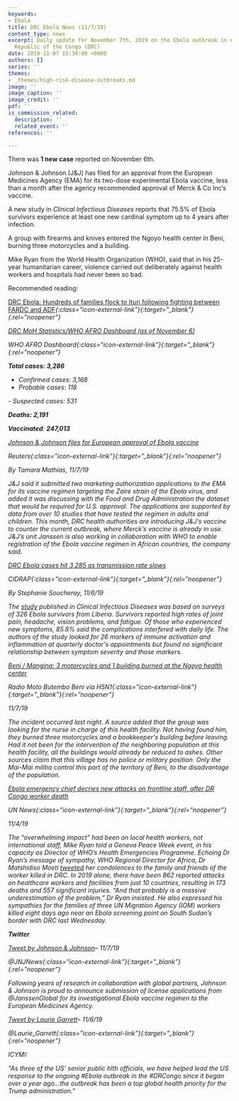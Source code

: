 ```yaml
---
keywords:
- Ebola
title: DRC Ebola News (11/7/19)
content_type: news
excerpt: Daily update for November 7th, 2019 on the Ebola outbreak in eastern Democratic
  Republic of the Congo (DRC)
date: 2019-11-07 15:30:00 +0000
authors: []
series: ''
themes:
- _themes/high-risk-disease-outbreaks.md
image: ''
image_caption: ''
image_credit: ''
pdf: ''
is_commission_related:
  description: ''
  related_event: ''
references: ''

---
```

There was **1 new case** reported on November 6th.

Johnson & Johnson (J&J) has filed for an approval from the European Medicines Agency (EMA) for its two-dose experimental Ebola vaccine, less than a month after the agency recommended approval of Merck & Co Inc’s vaccine.

A new study in _Clinical Infectious Diseases_ reports that 75.5% of Ebola survivors experience at least one new cardinal symptom up to 4 years after infection.

A group with firearms and knives entered the Ngoyo health center in Beni, burning three motorcycles and a building.

Mike Ryan from the World Health Organization (WHO), said that in his 25-year humanitarian career, violence carried out deliberately against health workers and hospitals had never been so bad.

Recommended reading: 

[DRC Ebola: Hundreds of families flock to Ituri following fighting between FARDC and ADF](https://crofsblogs.typepad.com/h5n1/2019/11/drc-ebola-hundreds-of-families-flock-to-ituri-following-fighting-between-fardc-and-adf.html)<i/>{:class=”icon-external-link”}{:target=”_blank”}{:rel=”noopener”}

[DRC MoH Statistics/WHO AFRO Dashboard (as of November 6)](https://who.maps.arcgis.com/apps/opsdashboard/index.html#/e70c3804f6044652bc37cce7d8fcef6c)

WHO AFRO Dashboard<i/>{:class=”icon-external-link”}{:target=”_blank”}{:rel=”noopener”}

**Total cases: 3,286**  
 - Confirmed cases: 3,168  
 - Probable cases: 118

\- Suspected cases: 531

**Deaths: 2,191**

**Vaccinated**: **247,013**

[Johnson & Johnson files for European approval of Ebola vaccine](https://www.reuters.com/article/us-johnson-johnson-ebola/johnson-johnson-files-for-european-approval-of-ebola-vaccine-idUSKBN1XH1J2)

_Reuters_<i/>{:class=”icon-external-link”}{:target=”_blank”}{:rel=”noopener”}

_By Tamara Mathias, 11/7/19_

J&J said it submitted two marketing authorization applications to the EMA for its vaccine regimen targeting the Zaire strain of the Ebola virus, and added it was discussing with the Food and Drug Administration the dataset that would be required for U.S. approval. The applications are supported by data from over 10 studies that have tested the regimen in adults and children. This month, DRC health authorities are introducing J&J’s vaccine to counter the current outbreak, where Merck’s vaccine is already in use. J&J’s unit Janssen is also working in collaboration with WHO to enable registration of the Ebola vaccine regimen in African countries, the company said.

[DRC Ebola cases hit 3,285 as transmission rate slows](http://www.cidrap.umn.edu/news-perspective/2019/11/drc-ebola-cases-hit-3285-transmission-rate-slows)

_CIDRAP_<i/>{:class=”icon-external-link”}{:target=”_blank”}{:rel=”noopener”}

_By Stephanie Soucheray, 11/6/19_

The [study](https://academic.oup.com/cid/advance-article-abstract/doi/10.1093/cid/ciz1062/5613876?redirectedFrom=fulltext) published in _Clinical Infectious Diseases_ was based on surveys of 326 Ebola survivors from Liberia. Survivors reported high rates of joint pain, headache, vision problems, and fatigue. Of those who experienced new symptoms, 85.8% said the complications interfered with daily life. The authors of the study looked for 26 markers of immune activation and inflammation at quarterly doctor's appointments but found no significant relationship between symptom severity and those markers.

[Beni / Mangina: 3 motorcycles and 1 building burned at the Ngoyo health center](https://crofsblogs.typepad.com/h5n1/2019/11/beni-mangina-3-motorcycles-and-1-building-burned-at-the-ngoyo-health-center.html)

_Radio Moto Butembo Beni via H5N1_<i/>{:class=”icon-external-link”}{:target=”_blank”}{:rel=”noopener”}

_11/7/19_

The incident occurred last night. A source added that the group was looking for the nurse in charge of this health facility. Not having found him, they burned three motorcycles and a bookkeeper's building before leaving. Had it not been for the intervention of the neighboring population at this health facility, all the buildings would already be reduced to ashes. Other sources claim that this village has no police or military position. Only the Mai-Mai militia control this part of the territory of Beni, to the disadvantage of the population.

[Ebola emergency chief decries new attacks on frontline staff, after DR Congo worker death](https://news.un.org/en/story/2019/11/1050551)

_UN News_<i/>{:class=”icon-external-link”}{:target=”_blank”}{:rel=”noopener”}

_11/4/19_

The “overwhelming impact” had been on local health workers, not international staff, Mike Ryan told a Geneva Peace Week event, in his capacity as Director of WHO’s Health Emergencies Programme. Echoing Dr Ryan’s message of sympathy, WHO Regional Director for Africa, Dr Matshidiso Moeti [tweeted](https://twitter.com/MoetiTshidi/status/1191078083996061696) her condolences to the family and friends of the worker killed in DRC. In 2019 alone, there have been 862 reported attacks on healthcare workers and facilities from just 10 countries, resulting in 173 deaths and 557 significant injuries. “And that probably is a massive underestimation of the problem,” Dr Ryan insisted. He also expressed his sympathies for the families of three UN Migration Agency (IOM) workers killed eight days ago near an Ebola screening point on South Sudan’s border with DRC last Wednesday.

**Twitter**

[Tweet by Johnson & Johnson](https://twitter.com/JNJNews/status/1192441648371900417)– 11/7/19

@JNJNews<i/>{:class=”icon-external-link”}{:target=”_blank”}{:rel=”noopener”}

‏Following years of research in collaboration with global partners, Johnson & Johnson is proud to announce submission of license applications from @JanssenGlobal for its investigational Ebola vaccine regimen to the European Medicines Agency.

[Tweet by Laurie Garrett](https://twitter.com/Laurie_Garrett/status/1192220157285978114)– 11/6/19

@Laurie_Garrett<i/>{:class=”icon-external-link”}{:target=”_blank”}{:rel=”noopener”}

ICYMI:

"As three of the US’ senior public hlth officials, we have helped lead the US response to the ongoing #Ebola outbreak in the #DRCongo since it began over a year ago...the outbreak has been a top global health priority for the Trump administration."